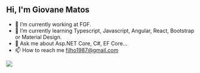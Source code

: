## Hi, I'm Giovane Matos

- 🔭 I’m currently working at FGF.
- 🌱 I’m currently learning Typescript, Javascript, Angular, React, Bootstrap or Material Design.
- 💬 Ask me about Asp.NET Core, C#, EF Core...
- 📫 How to reach me filho1987@gmail.com

<div>
  <picture>
  <source
    srcset="https://github-readme-stats.vercel.app/api?username=giovanematosfh&show_icons=true&theme=dracula"
    media="(prefers-color-scheme: dark)"
  />
  <source
    srcset="https://github-readme-stats.vercel.app/api?username=giovanematosfh&show_icons=true"
    media="(prefers-color-scheme: dark), (prefers-color-scheme: no-preference)"
  />
  <img src="https://github-readme-stats.vercel.app/api?username=giovanematosfh&show_icons=true" />
</picture>
</div>

